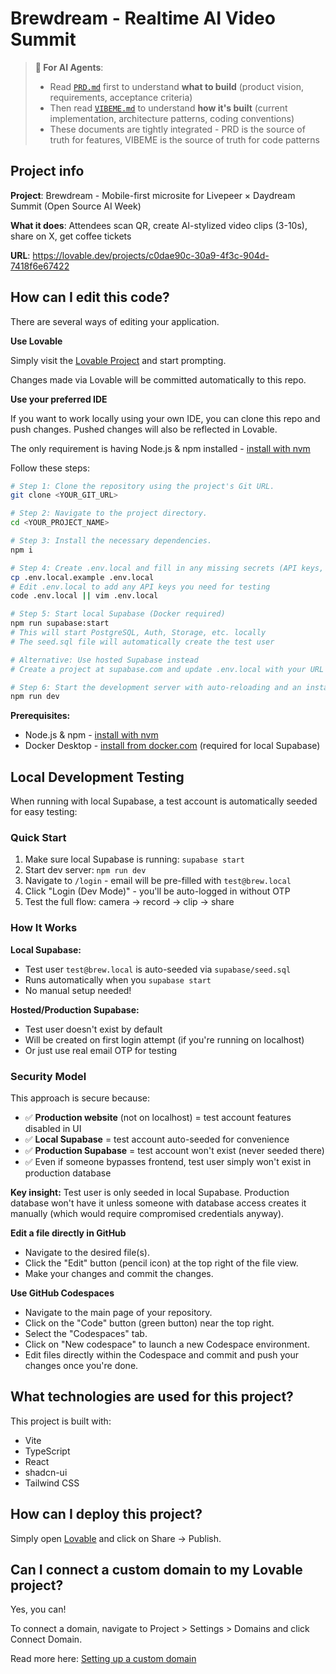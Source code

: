 # Brewdream - Realtime AI Video Summit

> **🤖 For AI Agents**:
> - Read [`PRD.md`](./PRD.md) first to understand **what to build** (product vision, requirements, acceptance criteria)
> - Then read [`VIBEME.md`](./VIBEME.md) to understand **how it's built** (current implementation, architecture patterns, coding conventions)
> - These documents are tightly integrated - PRD is the source of truth for features, VIBEME is the source of truth for code patterns

## Project info

**Project**: Brewdream - Mobile-first microsite for Livepeer × Daydream Summit (Open Source AI Week)

**What it does**: Attendees scan QR, create AI-stylized video clips (3-10s), share on X, get coffee tickets

**URL**: https://lovable.dev/projects/c0dae90c-30a9-4f3c-904d-7418f6e67422

## How can I edit this code?

There are several ways of editing your application.

**Use Lovable**

Simply visit the [Lovable Project](https://lovable.dev/projects/c0dae90c-30a9-4f3c-904d-7418f6e67422) and start prompting.

Changes made via Lovable will be committed automatically to this repo.

**Use your preferred IDE**

If you want to work locally using your own IDE, you can clone this repo and push changes. Pushed changes will also be reflected in Lovable.

The only requirement is having Node.js & npm installed - [install with nvm](https://github.com/nvm-sh/nvm#installing-and-updating)

Follow these steps:

```sh
# Step 1: Clone the repository using the project's Git URL.
git clone <YOUR_GIT_URL>

# Step 2: Navigate to the project directory.
cd <YOUR_PROJECT_NAME>

# Step 3: Install the necessary dependencies.
npm i

# Step 4: Create .env.local and fill in any missing secrets (API keys, etc)
cp .env.local.example .env.local
# Edit .env.local to add any API keys you need for testing
code .env.local || vim .env.local

# Step 5: Start local Supabase (Docker required)
npm run supabase:start
# This will start PostgreSQL, Auth, Storage, etc. locally
# The seed.sql file will automatically create the test user

# Alternative: Use hosted Supabase instead
# Create a project at supabase.com and update .env.local with your URL and key

# Step 6: Start the development server with auto-reloading and an instant preview.
npm run dev
```

**Prerequisites:**
- Node.js & npm - [install with nvm](https://github.com/nvm-sh/nvm#installing-and-updating)
- Docker Desktop - [install from docker.com](https://www.docker.com/products/docker-desktop) (required for local Supabase)

## Local Development Testing

When running with local Supabase, a test account is automatically seeded for easy testing:

### Quick Start

1. Make sure local Supabase is running: `supabase start`
2. Start dev server: `npm run dev`
3. Navigate to `/login` - email will be pre-filled with `test@brew.local`
4. Click "Login (Dev Mode)" - you'll be auto-logged in without OTP
5. Test the full flow: camera → record → clip → share

### How It Works

**Local Supabase:**
- Test user `test@brew.local` is auto-seeded via `supabase/seed.sql`
- Runs automatically when you `supabase start`
- No manual setup needed!

**Hosted/Production Supabase:**
- Test user doesn't exist by default
- Will be created on first login attempt (if you're running on localhost)
- Or just use real email OTP for testing

### Security Model

This approach is secure because:
- ✅ **Production website** (not on localhost) = test account features disabled in UI
- ✅ **Local Supabase** = test account auto-seeded for convenience
- ✅ **Production Supabase** = test account won't exist (never seeded there)
- ✅ Even if someone bypasses frontend, test user simply won't exist in production database

**Key insight:** Test user is only seeded in local Supabase. Production database won't have it unless someone with database access creates it manually (which would require compromised credentials anyway).

**Edit a file directly in GitHub**

- Navigate to the desired file(s).
- Click the "Edit" button (pencil icon) at the top right of the file view.
- Make your changes and commit the changes.

**Use GitHub Codespaces**

- Navigate to the main page of your repository.
- Click on the "Code" button (green button) near the top right.
- Select the "Codespaces" tab.
- Click on "New codespace" to launch a new Codespace environment.
- Edit files directly within the Codespace and commit and push your changes once you're done.

## What technologies are used for this project?

This project is built with:

- Vite
- TypeScript
- React
- shadcn-ui
- Tailwind CSS

## How can I deploy this project?

Simply open [Lovable](https://lovable.dev/projects/c0dae90c-30a9-4f3c-904d-7418f6e67422) and click on Share -> Publish.

## Can I connect a custom domain to my Lovable project?

Yes, you can!

To connect a domain, navigate to Project > Settings > Domains and click Connect Domain.

Read more here: [Setting up a custom domain](https://docs.lovable.dev/features/custom-domain#custom-domain)
